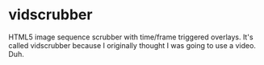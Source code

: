 # vidscrubber
HTML5 image sequence scrubber with time/frame triggered overlays. It's called vidscrubber because I originally thought I was going to use a video. Duh.
